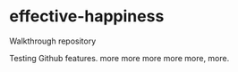 # effective-happiness
Walkthrough repository

Testing Github features.
more more more more more, more. 
